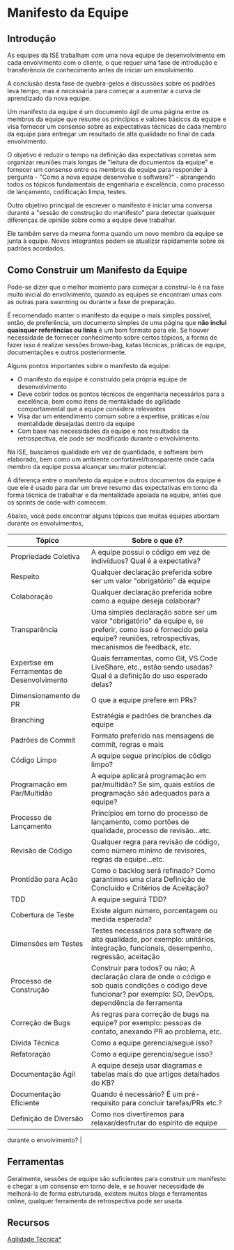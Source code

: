 # Manifesto da Equipe

## Introdução

As equipes da ISE trabalham com uma nova equipe de desenvolvimento em cada envolvimento com o cliente, o que requer uma fase de introdução e transferência de conhecimento antes de iniciar um envolvimento.

A conclusão desta fase de quebra-gelos e discussões sobre os padrões leva tempo, mas é necessária para começar a aumentar a curva de aprendizado da nova equipe.

Um manifesto da equipe é um documento ágil de uma página entre os membros da equipe que resume os princípios e valores básicos da equipe e visa fornecer um consenso sobre as expectativas técnicas de cada membro da equipe para entregar um resultado de alta qualidade no final de cada envolvimento.

O objetivo é reduzir o tempo na definição das expectativas corretas sem organizar reuniões mais longas de "leitura de documentos da equipe" e fornecer um consenso entre os membros da equipe para responder à pergunta - "Como a nova equipe desenvolve o software?" - abrangendo todos os tópicos fundamentais de engenharia e excelência, como processo de lançamento, codificação limpa, testes.

Outro objetivo principal de escrever o manifesto é iniciar uma conversa durante a "sessão de construção do manifesto" para detectar quaisquer diferenças de opinião sobre como a equipe deve trabalhar.

Ele também serve da mesma forma quando um novo membro da equipe se junta à equipe. Novos integrantes podem se atualizar rapidamente sobre os padrões acordados.

## Como Construir um Manifesto da Equipe

Pode-se dizer que o melhor momento para começar a construí-lo é na fase muito inicial do envolvimento, quando as equipes se encontram umas com as outras para swarming ou durante a fase de preparação.

É recomendado manter o manifesto da equipe o mais simples possível, então, de preferência, um documento simples de uma página que **não inclui quaisquer referências ou links** é um bom formato para ele.
Se houver necessidade de fornecer conhecimento sobre certos tópicos, a forma de fazer isso é realizar sessões brown-bag, katas técnicas, práticas de equipe, documentações e outros posteriormente.

Alguns pontos importantes sobre o manifesto da equipe:

- O manifesto da equipe é construído pela própria equipe de desenvolvimento
- Deve cobrir todos os pontos técnicos de engenharia necessários para a excelência, bem como itens de mentalidade de agilidade comportamental que a equipe considera relevantes
- Visa dar um entendimento comum sobre a expertise, práticas e/ou mentalidade desejadas dentro da equipe
- Com base nas necessidades da equipe e nos resultados da retrospectiva, ele pode ser modificado durante o envolvimento.

Na ISE, buscamos qualidade em vez de quantidade, e software bem elaborado, bem como um ambiente confortável/transparente onde cada membro da equipe possa alcançar seu maior potencial.

A diferença entre o manifesto da equipe e outros documentos da equipe é que ele é usado para dar um breve resumo das expectativas em torno da forma técnica de trabalhar e da mentalidade apoiada na equipe, antes que os sprints de code-with comecem.

Abaixo, você pode encontrar alguns tópicos que muitas equipes abordam durante os envolvimentos,

| Tópico                  | Sobre o que é?                                                                                                                                                    |
|-------------------------|-------------------------------------------------------------------------------------------------------------------------------------------------------------------|
| Propriedade Coletiva    | A equipe possui o código em vez de indivíduos? Qual é a expectativa?                                                                                              |
| Respeito                | Qualquer declaração preferida sobre ser um valor "obrigatório" da equipe                                                                                           |
| Colaboração             | Qualquer declaração preferida sobre como a equipe deseja colaborar?                                                                                               |
| Transparência           | Uma simples declaração sobre ser um valor "obrigatório" da equipe e, se preferir, como isso é fornecido pela equipe? reuniões, retrospectivas, mecanismos de feedback, etc. |
| Expertise em Ferramentas de Desenvolvimento  | Quais ferramentas, como Git, VS Code LiveShare, etc., estão sendo usadas? Qual é a definição do uso esperado delas?                                               |
| Dimensionamento de PR   | O que a equipe prefere em PRs?                                                                                                                                    |
| Branching               | Estratégia e padrões de branches da equipe                                                                                                                     |
| Padrões de Commit       | Formato preferido nas mensagens de commit, regras e mais                                                                                                           |
| Código Limpo            | A equipe segue princípios de código limpo?                                                                                                                        |
| Programação em Par/Multidão | A equipe aplicará programação em par/multidão? Se sim, quais estilos de programação são adequados para a equipe?                                                 |
| Processo de Lançamento  | Princípios em torno do processo de lançamento, como portões de qualidade, processo de revisão...etc.                                                              |
| Revisão de Código       | Qualquer regra para revisão de código, como número mínimo de revisores, regras da equipe...etc.                                                                   |
| Prontidão para Ação     | Como o backlog será refinado? Como garantimos uma clara Definição de Concluído e Critérios de Aceitação?                                                          |
| TDD                    | A equipe seguirá TDD?                                                                                                                                              |
| Cobertura de Teste      | Existe algum número, porcentagem ou medida esperada?                                                                                                               |
| Dimensões em Testes     | Testes necessários para software de alta qualidade, por exemplo: unitários, integração, funcionais, desempenho, regressão, aceitação                               |
| Processo de Construção  | Construir para todos? ou não; A declaração clara de onde o código e sob quais condições o código deve funcionar? por exemplo: SO, DevOps, dependência de ferramenta  |
| Correção de Bugs        | As regras para correção de bugs na equipe? por exemplo: pessoas de contato, anexando PR ao problema, etc.                                                          |
| Dívida Técnica          | Como a equipe gerencia/segue isso?                                                                                                                                 |
| Refatoração             | Como a equipe gerencia/segue isso?                                                                                                                                 |
| Documentação Ágil       | A equipe deseja usar diagramas e tabelas mais do que artigos detalhados do KB?                                                                                     |
| Documentação Eficiente  | Quando é necessário? É um pré-requisito para concluir tarefas/PRs etc.?                                                                                            |
| Definição de Diversão   | Como nos divertiremos para relaxar/desfrutar do espírito de equipe

 durante o envolvimento?                                                                         |

## Ferramentas

Geralmente, sessões de equipe são suficientes para construir um manifesto e chegar a um consenso em torno dele, e se houver necessidade de melhorá-lo de forma estruturada, existem muitos blogs e ferramentas online, qualquer ferramenta de retrospectiva pode ser usada.

## Recursos

[Agilidade Técnica*](https://v46.scaledagileframework.com/team-and-technical-agility/)
